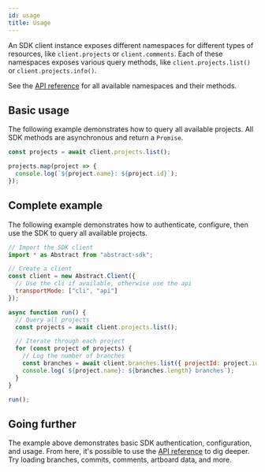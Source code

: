 ```yaml
---
id: usage
title: Usage
---
```


An SDK client instance exposes different namespaces for different types of resources, like `client.projects` or `client.comments`. Each of these namespaces exposes various query methods, like `client.projects.list()` or `client.projects.info()`.

See the [API reference](/docs/abstract-api) for all available namespaces and their methods.

## Basic usage

The following example demonstrates how to query all available projects. All SDK methods are asynchronous and return a `Promise`.

```js
const projects = await client.projects.list();

projects.map(project => {
  console.log(`${project.name}: ${project.id}`);
});
```

## Complete example

The following example demonstrates how to authenticate, configure, then use the SDK to query all available projects.

```js
// Import the SDK client
import * as Abstract from "abstract-sdk";

// Create a client
const client = new Abstract.Client({
  // Use the cli if available, otherwise use the api
  transportMode: ["cli", "api"]
});

async function run() {
  // Query all projects
  const projects = await client.projects.list();

  // Iterate through each project
  for (const project of projects) {
    // Log the number of branches
    const branches = await client.branches.list({ projectId: project.id });
    console.log(`${project.name}: ${branches.length} branches`);
  }
}

run();
```

## Going further

The example above demonstrates basic SDK authentication, configuration, and usage. From here, it's  possible to use the [API reference](/docs/abstract-api) to dig deeper. Try loading branches, commits, comments, artboard data, and more.
